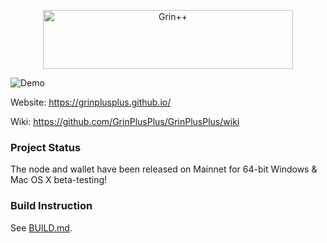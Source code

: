 <p align="center">
  <img width="400" height="94" src="https://user-images.githubusercontent.com/8020386/93075419-593ff300-f6b8-11ea-94c2-2b532d2cedbd.png" alt="Grin++">
</p>

![Demo](https://user-images.githubusercontent.com/8020386/92248412-39137580-eefb-11ea-836c-1b4dfcc5a1c1.png)

Website: https://grinplusplus.github.io/

Wiki: https://github.com/GrinPlusPlus/GrinPlusPlus/wiki

### Project Status
The node and wallet have been released on Mainnet for 64-bit Windows & Mac OS X beta-testing!

### Build Instruction
See [BUILD.md](BUILD.md).
